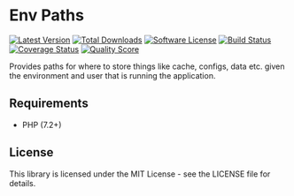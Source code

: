 Env Paths
=========

[![Latest Version](https://img.shields.io/packagist/v/dflydev/dot-access-data.svg?style=flat-square)](https://packagist.org/packages/dflydev/dot-access-data)
[![Total Downloads](https://img.shields.io/packagist/dt/dflydev/dot-access-data.svg?style=flat-square)](https://packagist.org/packages/dflydev/dot-access-data)
[![Software License](https://img.shields.io/badge/License-MIT-brightgreen.svg?style=flat-square)](LICENSE)
[![Build Status](https://img.shields.io/github/workflow/status/dflydev/dflydev-dot-access-data/Tests/main.svg?style=flat-square)](https://github.com/dflydev/dflydev-dot-access-data/actions?query=workflow%3ATests+branch%3Amain)
[![Coverage Status](https://img.shields.io/scrutinizer/coverage/g/dflydev/dflydev-dot-access-data.svg?style=flat-square)](https://scrutinizer-ci.com/g/dflydev/dflydev-dot-access-data/code-structure/)
[![Quality Score](https://img.shields.io/scrutinizer/g/dflydev/dflydev-dot-access-data.svg?style=flat-square)](https://scrutinizer-ci.com/g/dflydev/dflydev-dot-access-data)

Provides paths for where to store things like cache, configs, data etc. given the environment and user that is running the application.

Requirements
------------

 * PHP (7.2+)

License
-------

This library is licensed under the MIT License - see the LICENSE file
for details.
